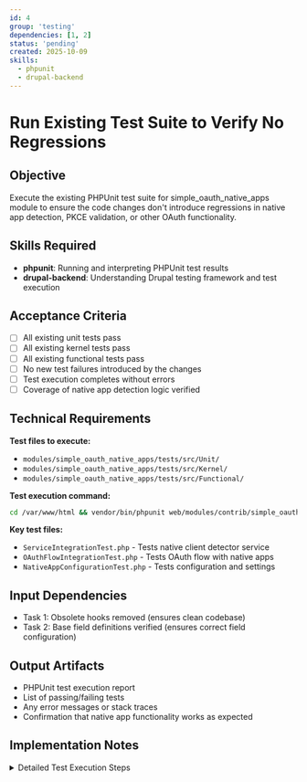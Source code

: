 ```yaml
---
id: 4
group: 'testing'
dependencies: [1, 2]
status: 'pending'
created: 2025-10-09
skills:
  - phpunit
  - drupal-backend
---
```


# Run Existing Test Suite to Verify No Regressions

## Objective

Execute the existing PHPUnit test suite for simple_oauth_native_apps module to ensure the code changes don't introduce regressions in native app detection, PKCE validation, or other OAuth functionality.

## Skills Required

- **phpunit**: Running and interpreting PHPUnit test results
- **drupal-backend**: Understanding Drupal testing framework and test execution

## Acceptance Criteria

- [ ] All existing unit tests pass
- [ ] All existing kernel tests pass
- [ ] All existing functional tests pass
- [ ] No new test failures introduced by the changes
- [ ] Test execution completes without errors
- [ ] Coverage of native app detection logic verified

## Technical Requirements

**Test files to execute:**

- `modules/simple_oauth_native_apps/tests/src/Unit/`
- `modules/simple_oauth_native_apps/tests/src/Kernel/`
- `modules/simple_oauth_native_apps/tests/src/Functional/`

**Test execution command:**

```bash
cd /var/www/html && vendor/bin/phpunit web/modules/contrib/simple_oauth_21/modules/simple_oauth_native_apps/tests
```

**Key test files:**

- `ServiceIntegrationTest.php` - Tests native client detector service
- `OAuthFlowIntegrationTest.php` - Tests OAuth flow with native apps
- `NativeAppConfigurationTest.php` - Tests configuration and settings

## Input Dependencies

- Task 1: Obsolete hooks removed (ensures clean codebase)
- Task 2: Base field definitions verified (ensures correct field configuration)

## Output Artifacts

- PHPUnit test execution report
- List of passing/failing tests
- Any error messages or stack traces
- Confirmation that native app functionality works as expected

## Implementation Notes

<details>
<summary>Detailed Test Execution Steps</summary>

### Test Preparation

1. **Clear all caches before testing:**

   ```bash
   vendor/bin/drush cr
   ```

2. **Verify module is installed:**
   ```bash
   vendor/bin/drush pm:list | grep simple_oauth_native_apps
   ```

### Run Test Suite

1. **Execute all tests for the module:**

   ```bash
   cd /var/www/html && \
   vendor/bin/phpunit web/modules/contrib/simple_oauth_21/modules/simple_oauth_native_apps/tests
   ```

2. **If tests fail, run by test type to isolate issues:**

   **Unit tests only:**

   ```bash
   vendor/bin/phpunit --testsuite=unit \
     web/modules/contrib/simple_oauth_21/modules/simple_oauth_native_apps/tests
   ```

   **Kernel tests only:**

   ```bash
   vendor/bin/phpunit --testsuite=kernel \
     web/modules/contrib/simple_oauth_21/modules/simple_oauth_native_apps/tests
   ```

   **Functional tests only:**

   ```bash
   vendor/bin/phpunit --testsuite=functional \
     web/modules/contrib/simple_oauth_21/modules/simple_oauth_native_apps/tests
   ```

### Key Tests to Verify

1. **ServiceIntegrationTest.php:**
   - Tests NativeClientDetector service
   - Verifies automatic client type detection
   - Checks field value handling ('auto-detect', 'web', 'native')
   - Validates cache functionality

2. **OAuthFlowIntegrationTest.php:**
   - Tests OAuth authorization flow with native clients
   - Verifies PKCE enforcement for native apps
   - Checks redirect URI validation
   - Tests WebView detection

3. **NativeAppConfigurationTest.php:**
   - Tests configuration form and settings
   - Verifies field display and validation
   - Checks form integration with consumer entity

### Expected Results

**All tests should pass with output similar to:**

```
PHPUnit 9.x by Sebastian Bergmann and contributors.

Testing Drupal\Tests\simple_oauth_native_apps
...                                                                  3 / 3 (100%)

Time: 00:05.123, Memory: 45.00 MB

OK (3 tests, 15 assertions)
```

### Troubleshooting Test Failures

**If tests fail:**

1. **Check for field definition issues:**
   - Verify base field values are correct in .module file
   - Ensure 'auto-detect' value is properly handled

2. **Review test expectations:**
   - Some tests may reference old field values (`''`, `'0'`, `'1'`)
   - Update test assertions to use new values (`'auto-detect'`, `'web'`, `'native'`)

3. **Verify entity field access:**
   - Tests should access fields via entity API
   - No direct database queries for base fields

4. **Check cache issues:**
   - Run `vendor/bin/drush cr` before retesting
   - Clear test database if needed

### Validation Checklist

- [ ] No "Call to undefined method" errors (indicates missing code)
- [ ] No "Column not found" errors (indicates field definition issues)
- [ ] No cache-related failures (indicates stale cached definitions)
- [ ] All native app detection tests pass
- [ ] All PKCE validation tests pass
- [ ] All form integration tests pass

### Documentation

Record test results including:

- Total tests run
- Number of assertions
- Pass/fail status for each test file
- Any warnings or notices
- Execution time and memory usage
- Any test modifications needed to pass

**Success criteria:**

- All existing tests pass without modification
- No new failures introduced by removing .install hooks
- Native app functionality verified through automated tests

</details>
